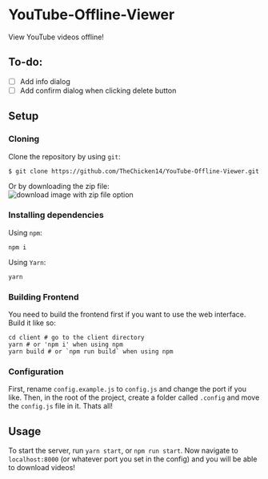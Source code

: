 # YouTube-Offline-Viewer

View YouTube videos offline!

## To-do:
* [ ] Add info dialog
* [ ] Add confirm dialog when clicking delete button

## Setup

### Cloning

Clone the repository by using `git`:

```
$ git clone https://github.com/TheChicken14/YouTube-Offline-Viewer.git
```

Or by downloading the zip file: <br>
![download image with zip file option](https://i.imgur.com/nEUzFJ4.png)

### Installing dependencies
Using `npm`:
```
npm i
```
Using `Yarn`:
```
yarn
```

### Building Frontend
You need to build the frontend first if you want to use the web interface.
Build it like so:
```
cd client # go to the client directory
yarn # or 'npm i' when using npm
yarn build # or `npm run build` when using npm
```

### Configuration
First, rename `config.example.js` to `config.js` and change the port if you like.
Then, in the root of the project, create a folder called `.config` and move the `config.js` file in it.
Thats all!

## Usage

To start the server, run `yarn start`, or `npm run start`.
Now navigate to `localhost:8000` (or whatever port you set in the config) and you will be able to download videos!
